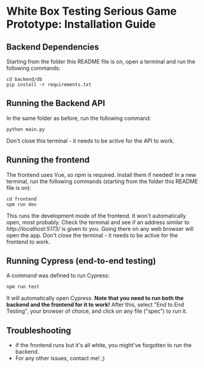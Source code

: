 # White Box Testing Serious Game Prototype: Installation Guide

## Backend Dependencies
Starting from the folder this README file is on, open a terminal and run the following commands:
```
cd backend/db
pip install -r requirements.txt
```

## Running the Backend API
In the same folder as before, run the following command:
```
python main.py
```
Don't close this terminal - it needs to be active for the API to work.

## Running the frontend
The frontend uses Vue, so *npm* is required. Install them if needed!
In a new terminal, run the following commands (starting from the folder this README file is on):
```
cd frontend
npm run dev
```
This runs the development mode of the frontend. It won't automatically open, most probably. Check the terminal and see if an address similar to *http://localhost:5173/* is given to you. Going there on any web browser will open the app.
Don't close the terminal - it needs to be active for the frontend to work.

## Running Cypress (end-to-end testing)
A command was defined to run Cypress:
```
npm run test
```
It will automatically open Cypress.  **Note that you need to run both the backend and the frontend for it to work!**
After this, select "End to End Testing", your browser of choice, and click on any file ("spec") to run it.

## Troubleshooting
- If the frontend runs but it's all white, you might've forgotten to run the backend.
- For any other issues, contact me! ;)